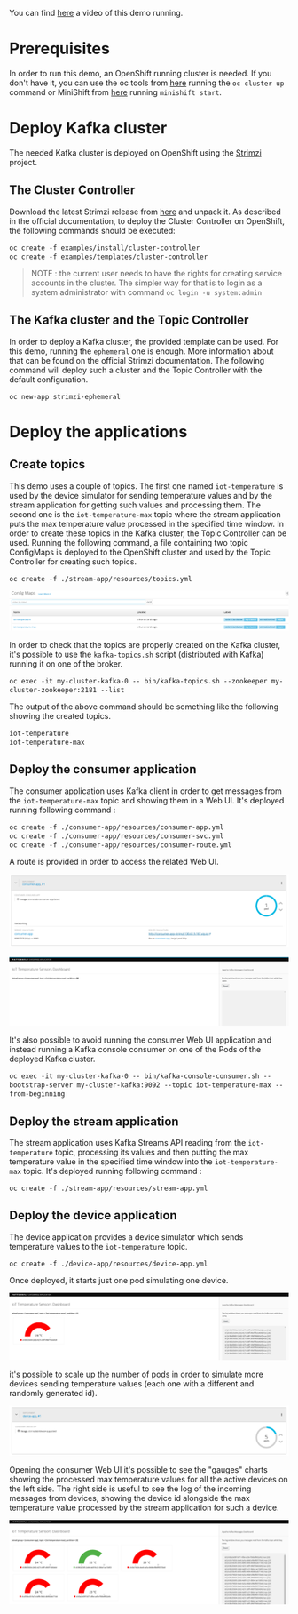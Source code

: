 You can find [here](https://youtu.be/MljQnXZE1oY) a video of this demo running.

# Prerequisites

In order to run this demo, an OpenShift running cluster is needed. If you don't have it, you can use the oc tools from 
[here](https://github.com/openshift/origin/releases) running the `oc cluster up` command or MiniShift from 
[here](https://github.com/minishift/minishift) running `minishift start`.

# Deploy Kafka cluster

The needed Kafka cluster is deployed on OpenShift using the [Strimzi](http://strimzi.io/) project.

## The Cluster Controller

Download the latest Strimzi release from [here](https://github.com/strimzi/strimzi/releases) and unpack it.
As described in the official documentation, to deploy the Cluster Controller on OpenShift, the following commands 
should be executed:

```
oc create -f examples/install/cluster-controller
oc create -f examples/templates/cluster-controller
```

> NOTE : the current user needs to have the rights for creating service accounts in the cluster. The simpler way for that 
is to login as a system administrator with command `oc login -u system:admin`

## The Kafka cluster and the Topic Controller

In order to deploy a Kafka cluster, the provided template can be used. For this demo, running the `ephemeral` one is enough.
More information about that can be found on the official Strimzi documentation.
The following command will deploy such a cluster and the Topic Controller with the default configuration.

```
oc new-app strimzi-ephemeral
```

# Deploy the applications

## Create topics

This demo uses a couple of topics. The first one named `iot-temperature` is used by the device simulator for sending 
temperature values and by the stream application for getting such values and processing them. The second one is the 
`iot-temperature-max` topic where the stream application puts the max temperature value processed in the specified time 
window.
In order to create these topics in the Kafka cluster, the Topic Controller can be used. Running the following command, a 
file containing two topic ConfigMaps is deployed to the OpenShift cluster and used by the Topic Controller for creating 
such topics.

```
oc create -f ./stream-app/resources/topics.yml
```

![topics](images/topics.png)

In order to check that the topics are properly created on the Kafka cluster, it's possible to use the `kafka-topics.sh` script 
(distributed with Kafka) running it on one of the broker.

```
oc exec -it my-cluster-kafka-0 -- bin/kafka-topics.sh --zookeeper my-cluster-zookeeper:2181 --list
```

The output of the above command should be something like the following showing the created topics.

```
iot-temperature
iot-temperature-max
```

## Deploy the consumer application

The consumer application uses Kafka client in order to get messages from the `iot-temperature-max` topic and showing them 
in a Web UI.
It's deployed running following command :

```
oc create -f ./consumer-app/resources/consumer-app.yml
oc create -f ./consumer-app/resources/consumer-svc.yml
oc create -f ./consumer-app/resources/consumer-route.yml
```

A route is provided in order to access the related Web UI.

![route](images/route.png)

![web ui](images/web_ui.png)

It's also possible to avoid running the consumer Web UI application and instead running a Kafka console consumer on one 
of the Pods of the deployed Kafka cluster.

```
oc exec -it my-cluster-kafka-0 -- bin/kafka-console-consumer.sh --bootstrap-server my-cluster-kafka:9092 --topic iot-temperature-max --from-beginning
```

## Deploy the stream application

The stream application uses Kafka Streams API reading from the `iot-temperature` topic, processing its values and then 
putting the max temperature value in the specified time window into the `iot-temperature-max` topic.
It's deployed running following command :

```
oc create -f ./stream-app/resources/stream-app.yml
```

## Deploy the device application

The device application provides a device simulator which sends temperature values to the `iot-temperature` topic.

```
oc create -f ./device-app/resources/device-app.yml
```

Once deployed, it starts just one pod simulating one device.

![one device gauge](images/one_device_gauge.png)

it's possible to scale up the number of pods in order to simulate more devices sending temperature values (each one with 
a different and randomly generated id).

![scale up device](images/scale_up_device.png)

Opening the consumer Web UI it's possible to see the "gauges" charts showing the processed max temperature values for all the 
active devices on the left side. The right side is useful to see the log of the incoming messages from devices, showing the 
device id alongside the max temperature value processed by the stream application for such a device.

![more device gauges](images/more_device_gauges.png)
